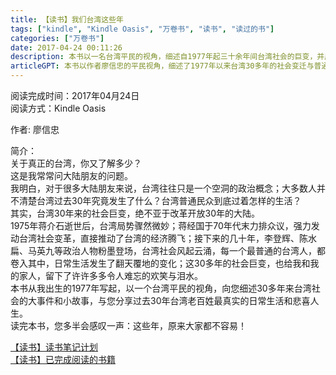 ```yaml
---
title: 【读书】我们台湾这些年
tags: ["kindle", "Kindle Oasis", "万卷书", "读书", "读过的书"]
categories: ["万卷书"]
date: 2017-04-24 00:11:26
description: 本书以一名台湾平民的视角，细述自1977年起三十余年间台湾社会的巨变，并展现普通民众身处时代洪流中的真实生活与悲喜，旨在呈现一个有血有肉的台湾面貌。
articleGPT: 本书以作者廖信忠的平民视角，细述了1977年以来台湾30多年的社会变迁与普通民众的真实生活。
---
```


阅读完成时间：2017年04月24日  
阅读方式：Kindle Oasis

作者: 廖信忠

简介：  
关于真正的台湾，你又了解多少？  
这是我常常问大陆朋友的问题。  
我明白，对于很多大陆朋友来说，台湾往往只是一个空洞的政治概念；大多数人并不清楚台湾过去30年究竟发生了什么？台湾普通民众到底过着怎样的生活？  
其实，台湾30年来的社会巨变，绝不亚于改革开放30年的大陆。  
1975年蒋介石逝世后，台湾局势骤然微妙；蒋经国于70年代末力排众议，强力发动台湾社会变革，直接推动了台湾的经济腾飞；接下来的几十年，李登辉、陈水扁、马英九等政治人物粉墨登场，台湾社会风起云涌，每一个最普通的台湾人，都卷入其中，日常生活发生了翻天覆地的变化；这30多年的社会巨变，也给我和我的家人，留下了许许多多令人难忘的欢笑与泪水。  
本书从我出生的1977年写起，以一个台湾平民的视角，向您细述30多年来台湾社会的大事件和小故事，与您分享过去30年台湾老百姓最真实的日常生活和悲喜人生。  
读完本书，您多半会感叹一声：这些年，原来大家都不容易！

[【读书】读书笔记计划](/posts/2016/1114/reading-plan)  
[【读书】已完成阅读的书籍](/posts/2017/0315/reading-done)
